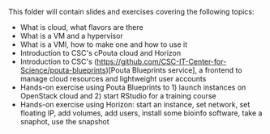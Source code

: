 This folder will contain slides and exercises covering the following topics:
- What is cloud, what flavors are there
- What is a VM and a hypervisor
- What is a VMI, how to make one and how to use it
- Introduction to CSC's cPouta cloud and Horizon
- Introduction to CSC's (https://github.com/CSC-IT-Center-for-Science/pouta-blueprints)[Pouta Blueprints service], a frontend to manage cloud resources and lightweight user accounts
- Hands-on exercise using Pouta Blueprints to 1) launch instances on OpenStack cloud and 2) start RStudio for a training course
- Hands-on exercise using Horizon: start an instance, set network, set floating IP, add volumes, add users, install some bioinfo software, take a snaphot, use the snapshot

